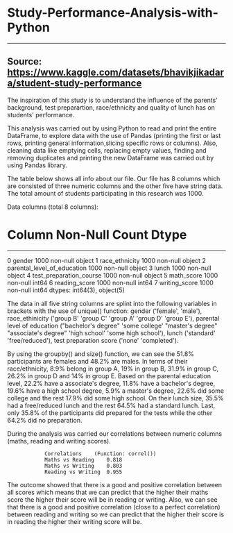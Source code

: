 # Study-Performance-Analysis-with-Python
--------------------------------------------------------------------------------
Source: https://www.kaggle.com/datasets/bhavikjikadara/student-study-performance
---------------------------------------------------------------------------------
The inspiration of this study is to understand the influence of the parents' background, test preparartion, race/ethnicity and quality of lunch has on students' performance.

This analysis was carried out by using Python to read and print the entire DataFrame, to explore data with the use of Pandas (printing the first or last rows, printing general information,slicing specific rows or columns). Also, cleaning data like emptying cells, replacing empty values, finding and removing duplicates and printing the new DataFrame was carried out by using Pandas library.

The table below shows all info about our file. Our file has 8 columns which are consisted of three numeric columns and the other five have string data.
The total amount of students participating in this research was 1000.

Data columns (total 8 columns):
 #   Column                       Non-Null Count  Dtype 
---  ------                       --------------  ----- 
 0   gender                       1000 non-null   object
 1   race_ethnicity               1000 non-null   object
 2   parental_level_of_education  1000 non-null   object
 3   lunch                        1000 non-null   object
 4   test_preparation_course      1000 non-null   object
 5   math_score                   1000 non-null   int64 
 6   reading_score                1000 non-null   int64 
 7   writing_score                1000 non-null   int64 
dtypes: int64(3), object(5)

The data in all five string columns are splint into the following variables in brackets with the use of unique() function: gender ('female', 'male'), race_ethinicity ('group B' 'group C' 'group A' 'group D' 'group E'), parental level of education ("bachelor's degree" 'some college' "master's degree" "associate's degree" 'high school' 'some high school'), lunch ('standard' 'free/reduced'), 
test preparation score ('none' 'completed').

By using the groupby() and size() function, we can see the 51.8% participants are females and 48.2% are males. In terms of their race/ethnicity, 8.9% belong in group A, 19% in group B, 31.9% in group C, 
26.2% in group D and 14% in group E. Based on the parental education level, 22.2% have a associate's degree, 11.8% have a bachelor's degree, 19.6% have a high school degree, 5.9% a master's degree, 22.6% did some college and the rest 17.9% did some high school. On their lunch size, 35.5% had a free/reduced lunch and the rest 64.5% had a standard lunch. Last, only 35.8% of the participants did prepared for the tests while the other 64.2% did no preparation.

During the analysis was carried our correlations between numeric columns (maths, reading and writing scores).

                Correlations	(Function: correl())
                Maths vs Reading	0.818
                Maths vs Writing	0.803
                Reading vs Writing	0.955

The outcome showed that there is a good and positive correlation between all scores which means that we can predict that the higher their maths score the higher their score will be in reading or writing. Also, we can see that there is a good and positive correlation (close to a perfect correlation) between reading and writing so we can predict that the higher their score is in reading the higher their writing score will be.  

